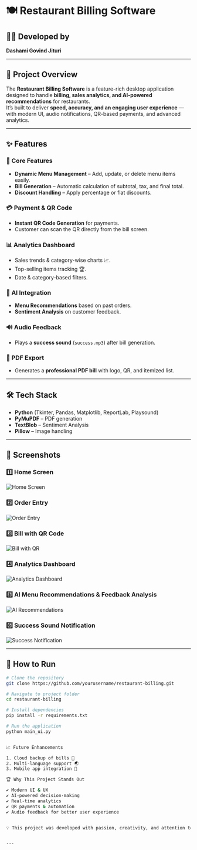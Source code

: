 # 🍽️ Restaurant Billing Software

## 👩‍💻 Developed by
**Dashami Govind Jituri**  

---

## 📌 Project Overview  
The **Restaurant Billing Software** is a feature-rich desktop application designed to handle **billing, sales analytics, and AI-powered recommendations** for restaurants.  
It’s built to deliver **speed, accuracy, and an engaging user experience** — with modern UI, audio notifications, QR-based payments, and advanced analytics.

---

## ✨ Features  

### 🧾 Core Features
- **Dynamic Menu Management** – Add, update, or delete menu items easily.  
- **Bill Generation** – Automatic calculation of subtotal, tax, and final total.  
- **Discount Handling** – Apply percentage or flat discounts.  

### 💳 Payment & QR Code
- **Instant QR Code Generation** for payments.
- Customer can scan the QR directly from the bill screen.

### 📊 Analytics Dashboard
- Sales trends & category-wise charts 📈.
- Top-selling items tracking 🏆.
- Date & category-based filters.

### 🤖 AI Integration
- **Menu Recommendations** based on past orders.
- **Sentiment Analysis** on customer feedback.

### 🔊 Audio Feedback
- Plays a **success sound** (`success.mp3`) after bill generation.

### 📄 PDF Export
- Generates a **professional PDF bill** with logo, QR, and itemized list.

---

## 🛠️ Tech Stack
- **Python** (Tkinter, Pandas, Matplotlib, ReportLab, Playsound)
- **PyMuPDF** – PDF generation
- **TextBlob** – Sentiment Analysis
- **Pillow** – Image handling

---

## 📸 Screenshots  

### 1️⃣ Home Screen  
![Home Screen](screenshots/home.png)

### 2️⃣ Order Entry  
![Order Entry](screenshots/order_entry.png)

### 3️⃣ Bill with QR Code  
![Bill with QR](screenshots/bill_qr.png)

### 4️⃣ Analytics Dashboard  
![Analytics Dashboard](screenshots/analytics.png)

### 5️⃣ AI Menu Recommendations & Feedback Analysis  
![AI Recommendations](screenshots/ai_feedback.png)

### 6️⃣ Success Sound Notification  
![Success Notification](screenshots/success_sound.png)

---

## 🚀 How to Run

```bash
# Clone the repository
git clone https://github.com/yourusername/restaurant-billing.git

# Navigate to project folder
cd restaurant-billing

# Install dependencies
pip install -r requirements.txt

# Run the application
python main_ui.py


📈 Future Enhancements

1. Cloud backup of bills 📂
2. Multi-language support 🌏
3. Mobile app integration 📱

🏆 Why This Project Stands Out

✔ Modern UI & UX
✔ AI-powered decision-making
✔ Real-time analytics
✔ QR payments & automation
✔ Audio feedback for better user experience


💡 This project was developed with passion, creativity, and attention to detail to deliver a professional-grade restaurant billing solution.


---

